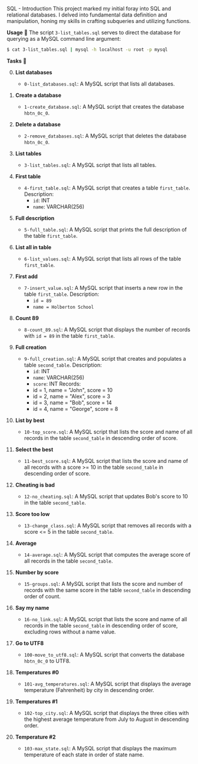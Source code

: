 SQL - Introduction
This project marked my initial foray into SQL and relational databases. I delved into fundamental data definition and manipulation, honing my skills in crafting subqueries and utilizing functions.

**Usage** 🐬
The script `3-list_tables.sql` serves to direct the database for querying as a MySQL command line argument:

```bash
$ cat 3-list_tables.sql | mysql -h localhost -u root -p mysql
```

**Tasks** 📃

0. **List databases**
   - `0-list_databases.sql`: A MySQL script that lists all databases.

1. **Create a database**
   - `1-create_database.sql`: A MySQL script that creates the database `hbtn_0c_0`.

2. **Delete a database**
   - `2-remove_databases.sql`: A MySQL script that deletes the database `hbtn_0c_0`.

3. **List tables**
   - `3-list_tables.sql`: A MySQL script that lists all tables.

4. **First table**
   - `4-first_table.sql`: A MySQL script that creates a table `first_table`.
     Description:
     - `id`: INT
     - `name`: VARCHAR(256)

5. **Full description**
   - `5-full_table.sql`: A MySQL script that prints the full description of the table `first_table`.

6. **List all in table**
   - `6-list_values.sql`: A MySQL script that lists all rows of the table `first_table`.

7. **First add**
   - `7-insert_value.sql`: A MySQL script that inserts a new row in the table `first_table`.
     Description:
     - `id = 89`
     - `name = Holberton School`

8. **Count 89**
   - `8-count_89.sql`: A MySQL script that displays the number of records with `id = 89` in the table `first_table`.

9. **Full creation**
   - `9-full_creation.sql`: A MySQL script that creates and populates a table `second_table`.
     Description:
     - `id`: INT
     - `name`: VARCHAR(256)
     - `score`: INT
     Records:
     - id = 1, name = "John", score = 10
     - id = 2, name = "Alex", score = 3
     - id = 3, name = "Bob", score = 14
     - id = 4, name = "George", score = 8

10. **List by best**
    - `10-top_score.sql`: A MySQL script that lists the score and name of all records in the table `second_table` in descending order of score.

11. **Select the best**
    - `11-best_score.sql`: A MySQL script that lists the score and name of all records with a score >= 10 in the table `second_table` in descending order of score.

12. **Cheating is bad**
    - `12-no_cheating.sql`: A MySQL script that updates Bob's score to 10 in the table `second_table`.

13. **Score too low**
    - `13-change_class.sql`: A MySQL script that removes all records with a score <= 5 in the table `second_table`.

14. **Average**
    - `14-average.sql`: A MySQL script that computes the average score of all records in the table `second_table`.

15. **Number by score**
    - `15-groups.sql`: A MySQL script that lists the score and number of records with the same score in the table `second_table` in descending order of count.

16. **Say my name**
    - `16-no_link.sql`: A MySQL script that lists the score and name of all records in the table `second_table` in descending order of score, excluding rows without a name value.

17. **Go to UTF8**
    - `100-move_to_utf8.sql`: A MySQL script that converts the database `hbtn_0c_0` to UTF8.

18. **Temperatures #0**
    - `101-avg_temperatures.sql`: A MySQL script that displays the average temperature (Fahrenheit) by city in descending order.

19. **Temperatures #1**
    - `102-top_city.sql`: A MySQL script that displays the three cities with the highest average temperature from July to August in descending order.

20. **Temperature #2**
    - `103-max_state.sql`: A MySQL script that displays the maximum temperature of each state in order of state name.

